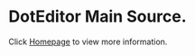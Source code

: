 # DotEditor Main Source.

Click [Homepage](http://vincenthee.github.io/DotEditor/) to view more information.